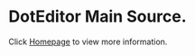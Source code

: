 # DotEditor Main Source.

Click [Homepage](http://vincenthee.github.io/DotEditor/) to view more information.